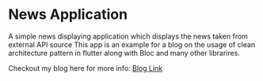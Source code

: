 # News Application

A simple news displaying application which displays the news taken from external API source
This app is an example for a blog on the usage of clean architecture pattern in flutter along with Bloc and many other librarires.

Checkout my blog here for more info:
[Blog Link](https://github.com/dipankarupd/News-Application-Flutter)

